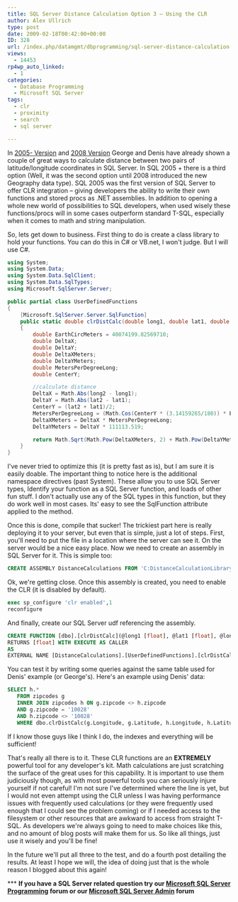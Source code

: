 ```yaml
---
title: SQL Server Distance Calculation Option 3 – Using the CLR
author: Alex Ullrich
type: post
date: 2009-02-18T00:42:00+00:00
ID: 328
url: /index.php/datamgmt/dbprogramming/sql-server-distance-calculation-option-3/
views:
  - 14453
rp4wp_auto_linked:
  - 1
categories:
  - Database Programming
  - Microsoft SQL Server
tags:
  - clr
  - proximity
  - search
  - sql server

---
```

In [2005- Version][1] and [2008 Version][2] George and Denis have already shown a couple of great ways to calculate distance between two pairs of latitude/longitude coordinates in SQL Server. In SQL 2005 + there is a third option (Well, it was the second option until 2008 introduced the new Geography data type). SQL 2005 was the first version of SQL Server to offer CLR integration – giving developers the ability to write their own functions and stored procs as .NET assemblies. In addition to opening a whole new world of possibilities to SQL developers, when used wisely these functions/procs will in some cases outperform standard T-SQL, especially when it comes to math and string manipulation.

So, lets get down to business. First thing to do is create a class library to hold your functions. You can do this in C# or VB.net, I won't judge. But I will use C#.

```csharp
using System;
using System.Data;
using System.Data.SqlClient;
using System.Data.SqlTypes;
using Microsoft.SqlServer.Server;

public partial class UserDefinedFunctions
{
    [Microsoft.SqlServer.Server.SqlFunction]
    public static double clrDistCalc(double long1, double lat1, double long2, double lat2)
    {
        double EarthCircMeters = 40074199.82569710;
        double DeltaX;
        double DeltaY;
        double DeltaXMeters;
        double DeltaYMeters;
        double MetersPerDegreeLong;
        double CenterY;

        //calculate distance
        DeltaX = Math.Abs(long2 - long1);
        DeltaY = Math.Abs(lat2 - lat1);
        CenterY = (lat2 + lat1)/2;
        MetersPerDegreeLong = (Math.Cos(CenterY * (3.14159265/180)) * EarthCircMeters)/360;
        DeltaXMeters = DeltaX * MetersPerDegreeLong;
        DeltaYMeters = DeltaY * 111113.519;

        return Math.Sqrt(Math.Pow(DeltaXMeters, 2) + Math.Pow(DeltaYMeters, 2))/1609.344;
    }
}
```

I've never tried to optimize this (it is pretty fast as is), but I am sure it is easily doable. The important thing to notice here is the additional namespace directives (past System). These allow you to use SQL Server types, Identify your function as a SQL Server function, and loads of other fun stuff. I don't actually use any of the SQL types in this function, but they do work well in most cases. Its' easy to see the SqlFunction attribute applied to the method.

Once this is done, compile that sucker! The trickiest part here is really deploying it to your server, but even that is simple, just a lot of steps. First, you'll need to put the file in a location where the server can see it. On the server would be a nice easy place. Now we need to create an assembly in SQL Server for it. This is simple too:

```sql
CREATE ASSEMBLY DistanceCalculations FROM 'C:DistanceCalculationLibrary.dll'
```

Ok, we're getting close. Once this assembly is created, you need to enable the CLR (it is disabled by default).

```sql
exec sp_configure 'clr enabled',1
reconfigure
```

And finally, create our SQL Server udf referencing the assembly. 

```sql
CREATE FUNCTION [dbo].[clrDistCalc](@long1 [float], @lat1 [float], @long2 [float], @lat2 [float])
RETURNS [float] WITH EXECUTE AS CALLER
AS 
EXTERNAL NAME [DistanceCalculations].[UserDefinedFunctions].[clrDistCalc]
```
You can test it by writing some queries against the same table used for Denis' example (or George's). Here's an example using Denis' data:

```sql
SELECT h.*
   FROM zipcodes g
   INNER JOIN zipcodes h ON g.zipcode <> h.zipcode
   AND g.zipcode = '10028'
   AND h.zipcode <> '10028'
   WHERE dbo.clrDistCalc(g.Longitude, g.Latitude, h.Longitude, h.Latitude) <= (20 * 1609.344)
```

If I know those guys like I think I do, the indexes and everything will be sufficient! 

That's really all there is to it. These CLR functions are an **EXTREMELY** powerful tool for any developer's kit. Math calculations are just scratching the surface of the great uses for this capability. It is important to use them judiciously though, as with most powerful tools you can seriously injure yourself if not careful! I'm not sure I've determined where the line is yet, but I would not even attempt using the CLR unless I was having performance issues with frequently used calculations (or they were frequently used enough that I could see the problem coming) or if I needed access to the filesystem or other resources that are awkward to access from straight T-SQL. As developers we're always going to need to make choices like this, and no amount of blog posts will make them for us. So like all things, just use it wisely and you'll be fine! 

In the future we'll put all three to the test, and do a fourth post detailing the results. At least I hope we will, the idea of doing just that is the whole reason I blogged about this again!

\*** **If you have a SQL Server related question try our [Microsoft SQL Server Programming][3] forum or our [Microsoft SQL Server Admin][4] forum**<ins></ins>

 [1]: /index.php/DataMgmt/DataDesign/sql-server-zipcode-latitude-longitude-pr
 [2]: /index.php/DataMgmt/DataDesign/sql-server-2008-proximity-search-with-th
 [3]: http://forum.lessthandot.com/viewforum.php?f=17
 [4]: http://forum.lessthandot.com/viewforum.php?f=22